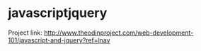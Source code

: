 # javascriptjquery
Project link: http://www.theodinproject.com/web-development-101/javascript-and-jquery?ref=lnav
